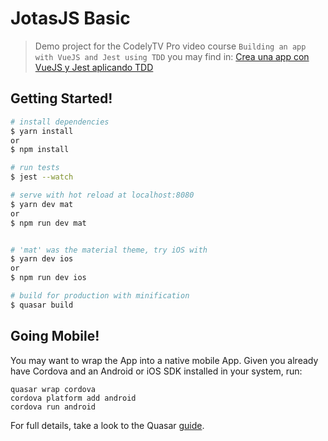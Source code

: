 # JotasJS Basic

> Demo project for the CodelyTV Pro video course `Building an app with VueJS and Jest using TDD` you may find in: [Crea una app con VueJS y Jest aplicando TDD](https://pro.codely.tv/library/crea-una-app-con-vuejs-y-jest-aplicando-tdd/65211/path/)

## Getting Started!

```bash
# install dependencies
$ yarn install
or
$ npm install

# run tests
$ jest --watch

# serve with hot reload at localhost:8080
$ yarn dev mat
or
$ npm run dev mat


# 'mat' was the material theme, try iOS with
$ yarn dev ios
or
$ npm run dev ios

# build for production with minification
$ quasar build
```

## Going Mobile!

You may want to wrap the App into a native mobile App. Given you already have Cordova and an Android or iOS SDK installed in your system, run:

```
quasar wrap cordova
cordova platform add android
cordova run android
```

For full details, take a look to the Quasar [guide](http://quasar-framework.org/guide/cordova-wrapper.html).
